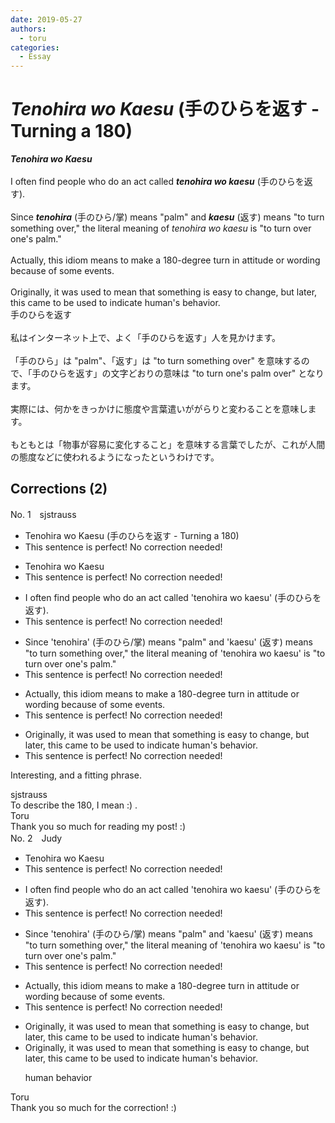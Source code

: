 ```yaml
---
date: 2019-05-27
authors:
  - toru
categories:
  - Essay
---
```


<h1 id="subject_show"><strong><em>Tenohira wo Kaesu</strong></em> (手のひらを返す - Turning a 180)</h1>
<div class="date" hidden>May 27, 2019 20:10</div>
<div id="post"><div id="body_show_ori">
<strong><em>Tenohira wo Kaesu</strong></em><br/><br/>I often find people who do an act called <strong><em>tenohira wo kaesu</em></strong> (手のひらを返す).<br/><br/>Since <strong><em>tenohira</em></strong> (手のひら/掌) means "palm" and <strong><em>kaesu</em></strong> (返す) means "to turn something over," the literal meaning of <em>tenohira wo kaesu</em> is "to turn over one's palm."<br/><br/>Actually, this idiom means to make a 180-degree turn in attitude or wording because of some events.<br/><br/>Originally, it was used to mean that something is easy to change, but later, this came to be used to indicate human's behavior.
</div></div>

<!-- more -->

<div id="post_ja"><div id="body_show_mo">
手のひらを返す<br/><br/>私はインターネット上で、よく「手のひらを返す」人を見かけます。<br/><br/>「手のひら」は "palm"、「返す」は "to turn something over" を意味するので、「手のひらを返す」の文字どおりの意味は "to turn one's palm over" となります。<br/><br/>実際には、何かをきっかけに態度や言葉遣いががらりと変わることを意味します。<br/><br/>もともとは「物事が容易に変化すること」を意味する言葉でしたが、これが人間の態度などに使われるようになったというわけです。
</div></div>

## Corrections (2)
<div id="block"><div class="first_name"> No. 1　<span class="just_name">sjstrauss</span></div><div id="block2">
<ul class="correction_field">
<li class="incorrect">Tenohira wo Kaesu (手のひらを返す - Turning a 180)</li>
<li class="corrected perfect">This sentence is perfect! No correction needed!</li>
</ul>
<ul class="correction_field">
<li class="incorrect">Tenohira wo Kaesu</li>
<li class="corrected perfect">This sentence is perfect! No correction needed!</li>
</ul>
<ul class="correction_field">
<li class="incorrect">I often find people who do an act called 'tenohira wo kaesu' (手のひらを返す).</li>
<li class="corrected perfect">This sentence is perfect! No correction needed!</li>
</ul>
<ul class="correction_field">
<li class="incorrect">Since 'tenohira' (手のひら/掌) means "palm" and 'kaesu' (返す) means "to turn something over," the literal meaning of 'tenohira wo kaesu' is "to turn over one's palm."</li>
<li class="corrected perfect">This sentence is perfect! No correction needed!</li>
</ul>
<ul class="correction_field">
<li class="incorrect">Actually, this idiom means to make a 180-degree turn in attitude or wording because of some events.</li>
<li class="corrected perfect">This sentence is perfect! No correction needed!</li>
</ul>
<ul class="correction_field">
<li class="incorrect">Originally, it was used to mean that something is easy to change, but later, this came to be used to indicate human's behavior.</li>
<li class="corrected perfect">This sentence is perfect! No correction needed!</li>
</ul>
<p class="comment_small">
 Interesting, and a fitting phrase.
</p>

</div><div class="name"><span class="just_name">sjstrauss</span><br>
To describe the 180, I mean :) .
</div>
<div class="name"><span class="just_name">Toru</span><br>
Thank you so much for reading my post! :)
</div>
</div>
<div id="block"><div class="first_name"> No. 2　<span class="just_name">Judy</span></div><div id="block2">
<ul class="correction_field">
<li class="incorrect">Tenohira wo Kaesu</li>
<li class="corrected perfect">This sentence is perfect! No correction needed!</li>
</ul>
<ul class="correction_field">
<li class="incorrect">I often find people who do an act called 'tenohira wo kaesu' (手のひらを返す).</li>
<li class="corrected perfect">This sentence is perfect! No correction needed!</li>
</ul>
<ul class="correction_field">
<li class="incorrect">Since 'tenohira' (手のひら/掌) means "palm" and 'kaesu' (返す) means "to turn something over," the literal meaning of 'tenohira wo kaesu' is "to turn over one's palm."</li>
<li class="corrected perfect">This sentence is perfect! No correction needed!</li>
</ul>
<ul class="correction_field">
<li class="incorrect">Actually, this idiom means to make a 180-degree turn in attitude or wording because of some events.</li>
<li class="corrected perfect">This sentence is perfect! No correction needed!</li>
</ul>
<ul class="correction_field">
<li class="incorrect">Originally, it was used to mean that something is easy to change, but later, this came to be used to indicate human's behavior.</li>
<li class="corrected correct">
Originally, it was used to mean that something is easy to change, but later, this came to be used to indicate human<span class="sline">'s</span> behavior.
<p class="correction_comment">human behavior</p>
</li>
</ul>
</div><div class="name"><span class="just_name">Toru</span><br>
Thank you so much for the correction! :)
</div>
</div>
